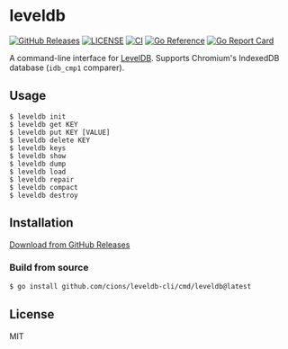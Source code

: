 # leveldb

[![GitHub Releases](https://img.shields.io/github/v/release/cions/leveldb-cli?sort=semver)](https://github.com/cions/leveldb-cli/releases)
[![LICENSE](https://img.shields.io/github/license/cions/leveldb-cli)](https://github.com/cions/leveldb-cli/blob/master/LICENSE)
[![CI](https://github.com/cions/leveldb-cli/actions/workflows/ci.yml/badge.svg)](https://github.com/cions/leveldb-cli/actions/workflows/ci.yml)
[![Go Reference](https://pkg.go.dev/badge/github.com/cions/leveldb-cli.svg)](https://pkg.go.dev/github.com/cions/leveldb-cli)
[![Go Report Card](https://goreportcard.com/badge/github.com/cions/leveldb-cli)](https://goreportcard.com/report/github.com/cions/leveldb-cli)

A command-line interface for [LevelDB](https://github.com/google/leveldb). Supports Chromium's IndexedDB database (`idb_cmp1` comparer).

## Usage

```
$ leveldb init
$ leveldb get KEY
$ leveldb put KEY [VALUE]
$ leveldb delete KEY
$ leveldb keys
$ leveldb show
$ leveldb dump
$ leveldb load
$ leveldb repair
$ leveldb compact
$ leveldb destroy
```

## Installation

[Download from GitHub Releases](https://github.com/cions/leveldb-cli/releases)

### Build from source

```sh
$ go install github.com/cions/leveldb-cli/cmd/leveldb@latest
```

## License

MIT
